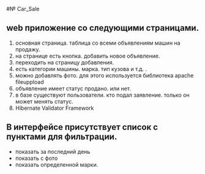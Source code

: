 #№ Car_Sale

## web приложение со следующими страницами.
1. основная страница. таблица со всеми объявлениям машин на продажу.
2. на странице есть кнопка. добавить новое объявление.
3. переходить на страницу добавления.
4. есть категории машины. марка. тип кузова и т.д. .
5. можно добавлять фото. для этого используется библиотека apache fileuppload
6. объявление имеет статус продано. или нет.
7. в базе существуют пользователи. кто подал заявление. только он может менять статус.
8. Hibernate Validator Framework

## В интерфейсе присутствует список с пунктами для фильтрации.
- показать за последний день
- показать с фото
- показать определенной марки.